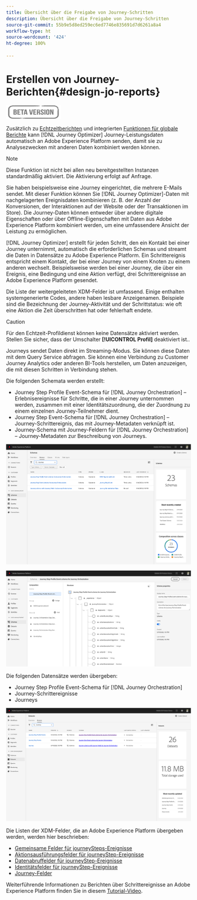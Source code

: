 ```yaml
---
title: Übersicht über die Freigabe von Journey-Schritten
description: Übersicht über die Freigabe von Journey-Schritten
source-git-commit: 55b9e5d8ed259ec6ed7746e835691d7d6261a8a4
workflow-type: ht
source-wordcount: '424'
ht-degree: 100%

---
```


# Erstellen von Journey-Berichten{#design-jo-reports}

![](../assets/do-not-localize/badge.png)

Zusätzlich zu [Echtzeitberichten](live-report.md) und integrierten [Funktionen für globale Berichte](global-report.md) kann [!DNL Journey Optimizer] Journey-Leistungsdaten automatisch an Adobe Experience Platform senden, damit sie zu Analysezwecken mit anderen Daten kombiniert werden können.

>[!NOTE]
>
>Diese Funktion ist nicht bei allen neu bereitgestellten Instanzen standardmäßig aktiviert. Die Aktivierung erfolgt auf Anfrage.

Sie haben beispielsweise eine Journey eingerichtet, die mehrere E-Mails sendet. Mit dieser Funktion können Sie [!DNL Journey Optimizer]-Daten mit nachgelagerten Ereignisdaten kombinieren (z. B. der Anzahl der Konversionen, der Interaktionen auf der Website oder der Transaktionen im Store). Die Journey-Daten können entweder über andere digitale Eigenschaften oder über Offline-Eigenschaften mit Daten aus Adobe Experience Platform kombiniert werden, um eine umfassendere Ansicht der Leistung zu ermöglichen.

[!DNL Journey Optimizer] erstellt für jeden Schritt, den ein Kontakt bei einer Journey unternimmt, automatisch die erforderlichen Schemas und streamt die Daten in Datensätze zu Adobe Experience Platform. Ein Schrittereignis entspricht einem Kontakt, der bei einer Journey von einem Knoten zu einem anderen wechselt. Beispielsweise werden bei einer Journey, die über ein Ereignis, eine Bedingung und eine Aktion verfügt, drei Schrittereignisse an Adobe Experience Platform gesendet.

Die Liste der weitergeleiteten XDM-Felder ist umfassend. Einige enthalten systemgenerierte Codes, andere haben lesbare Anzeigenamen. Beispiele sind die Bezeichnung der Journey-Aktivität und der Schrittstatus: wie oft eine Aktion die Zeit überschritten hat oder fehlerhaft endete.

>[!CAUTION]
>
>Für den Echtzeit-Profildienst können keine Datensätze aktiviert werden. Stellen Sie sicher, dass der Umschalter **[!UICONTROL Profil]** deaktiviert ist..

Journeys sendet Daten direkt im Streaming-Modus. Sie können diese Daten mit dem Query Service abfragen. Sie können eine Verbindung zu Customer Journey Analytics oder anderen BI-Tools herstellen, um Daten anzuzeigen, die mit diesen Schritten in Verbindung stehen.

Die folgenden Schemata werden erstellt:

* Journey Step Profile Event-Schema für [!DNL Journey Orchestration] – Erlebnisereignisse für Schritte, die in einer Journey unternommen werden, zusammen mit einer Identitätszuordnung, die der Zuordnung zu einem einzelnen Journey-Teilnehmer dient.
* Journey Step Event-Schema für [!DNL Journey Orchestration] – Journey-Schrittereignis, das mit Journey-Metadaten verknüpft ist.
* Journey-Schema mit Journey-Feldern für [!DNL Journey Orchestration] – Journey-Metadaten zur Beschreibung von Journeys.

![](../assets/sharing1.png)

![](../assets/sharing2.png)

Die folgenden Datensätze werden übergeben:

* Journey Step Profile Event-Schema für [!DNL Journey Orchestration]
* Journey-Schrittereignisse
* Journeys

![](../assets/sharing3.png)

Die Listen der XDM-Felder, die an Adobe Experience Platform übergeben werden, werden hier beschrieben:

* [Gemeinsame Felder für journeySteps-Ereignisse](../reports/sharing-common-fields.md)
* [Aktionsausführungsfelder für journeyStep-Ereignisse](../reports/sharing-execution-fields.md)
* [Datenabruffelder für journeyStep-Ereignisse](../reports/sharing-fetch-fields.md)
* [Identitätsfelder für journeyStep-Ereignisse](../reports/sharing-identity-fields.md)
* [Journey-Felder](../reports/sharing-journey-fields.md)

Weiterführende Informationen zu Berichten über Schrittereignisse an Adobe Experience Platform finden Sie in diesem [Tutorial-Video](https://experienceleague.adobe.com/docs/journey-orchestration-learn/tutorials/reporting-step-events-to-adobe-experience-platform.html?lang=de).
